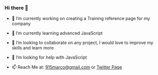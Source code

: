 ### Hi there 👋





- 🔭 I’m currently working on creating a Training reference page for my company
- 🌱 I’m currently learning advanced JavaScript
- 👯 I’m looking to collaborate on any project, I would love to improve my skills and learn more 
- 🤔 I’m looking for help with JavaScript

- 📫 Reach Me at: 915marco@gmail.com or [Twitter Page](https://twitter.com/SBMarco33)



